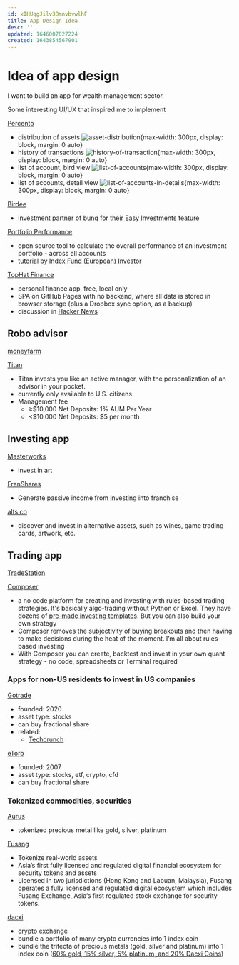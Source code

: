 ```yaml
---
id: xIHUqgJilv3BmnvbvwlhF
title: App Design Idea
desc: ''
updated: 1646007027224
created: 1643854567901
---
```

# Idea of app design

I want to build an app for wealth management sector.

Some interesting UI/UX that inspired me to implement

[Percento](https://www.percento.app/)
- distribution of assets
  ![asset-distribution](https://ik.imagekit.io/casa/h7b-dendron/2022-02-03_percento_IMG_0423_leWFPuqvQ.PNG?ik-sdk-version=javascript-1.4.3&updatedAt=1643855111674){max-width: 300px, display: block, margin: 0 auto}
- history of transactions
  ![history-of-transaction](https://ik.imagekit.io/casa/h7b-dendron/2022-02-03_percento_IMG_0426_GEx7jLTfC.PNG?ik-sdk-version=javascript-1.4.3&updatedAt=1643855112014){max-width: 300px, display: block, margin: 0 auto}
- list of account, bird view
![list-of-accounts](https://ik.imagekit.io/casa/h7b-dendron/2022-02-03_percento_IMG_0424_Zd1-ZrgiK.PNG?ik-sdk-version=javascript-1.4.3&updatedAt=1643855111666){max-width: 300px, display: block, margin: 0 auto}
- list of accounts, detail view
![list-of-accounts-in-details](https://ik.imagekit.io/casa/h7b-dendron/2022-02-03_percento_IMG_0425_1q_y-lQJ7.PNG?ik-sdk-version=javascript-1.4.3&updatedAt=1643855111818){max-width: 300px, display: block, margin: 0 auto}

[Birdee](https://birdee.co/en-fr)
- investment partner of [bunq](https://www.bunq.com/) for their [Easy Investments](https://together.bunq.com/d/47183-easy-investments-invest-in-socially-responsible-companies/6) feature

[Portfolio Performance](https://www.portfolio-performance.info/en/)
- open source tool to calculate the overall performance of an investment portfolio - across all accounts
- [tutorial](http://indexfundinvestor.eu/2019/06/27/how-to-track-your-investments-with-portfolio-performance/) by [Index Fund (European) Investor](https://indexfundinvestor.eu/)

[TopHat Finance](https://github.com/Athenodoros/TopHat)
- personal finance app, free, local only
- SPA on GitHub Pages with no backend, where all data is stored in browser storage (plus a Dropbox sync option, as a backup)
- discussion in [Hacker News](https://news.ycombinator.com/item?id=30484235)

## Robo advisor

[moneyfarm](https://www.moneyfarm.com/uk/)

[Titan](https://www.titan.com/)
- Titan invests you like an active manager, with the personalization of an advisor in your pocket.
- currently only available to U.S. citizens
- Management fee
    - ≥$10,000 Net Deposits: 1% AUM Per Year
    - <$10,000 Net Deposits: $5 per month

## Investing app

[Masterworks](https://www.masterworks.io/)
- invest in art

[FranShares](https://franshares.com/)
- Generate passive income from investing into franchise

[alts.co](https://alts.co/)
- discover and invest in alternative assets, such as wines, game trading cards, artwork, etc.  

## Trading app

[TradeStation](https://www.tradestation.com/)

[Composer](https://www.composer.trade/)
- a no code platform for creating and investing with rules-based trading strategies. It's basically algo-trading without Python or Excel. They have dozens of [pre-made investing templates](https://app.composer.trade/discover). But you can also build your own strategy
- Composer removes the subjectivity of buying breakouts and then having to make decisions during the heat of the moment. I’m all about rules-based investing
- With Composer you can create, backtest and invest in your own quant strategy - no code, spreadsheets or Terminal required

### Apps for non-US residents to invest in US companies

[Gotrade](https://www.heygotrade.com/)
- founded: 2020
- asset type: stocks
- can buy fractional share
- related: 
    - [Techcrunch](https://techcrunch.com/2021/06/24/gotrade-gets-7m-led-by-localglobe-to-let-investors-around-the-world-buy-fractional-shares-of-u-s-stocks/)

[eToro](https://www.etoro.com/)
- founded: 2007
- asset type: stocks, etf, crypto, cfd
- can buy fractional share

### Tokenized commodities, securities

[Aurus](https://aurus.io/)
- tokenized precious metal like gold, silver, platinum

[Fusang](https://www.fusang.co/)
- Tokenize real-world assets
- Asia’s first fully licensed and regulated digital financial ecosystem for security tokens and assets
- Licensed in two jurisdictions (Hong Kong and Labuan, Malaysia), Fusang operates a fully licensed and regulated digital ecosystem which includes Fusang Exchange, Asia’s first regulated stock exchange for security tokens.

[dacxi](https://dacxi.com/home)
- crypto exchange
- bundle a portfolio of many crypto currencies into 1 index coin
- bundle the trifecta of precious metals (gold, silver and platinum) into 1 index coin ([60% gold, 15% silver, 5% platinum, and 20% Dacxi Coins](https://dacxi.com/dacxi-precious-metal-bundle))